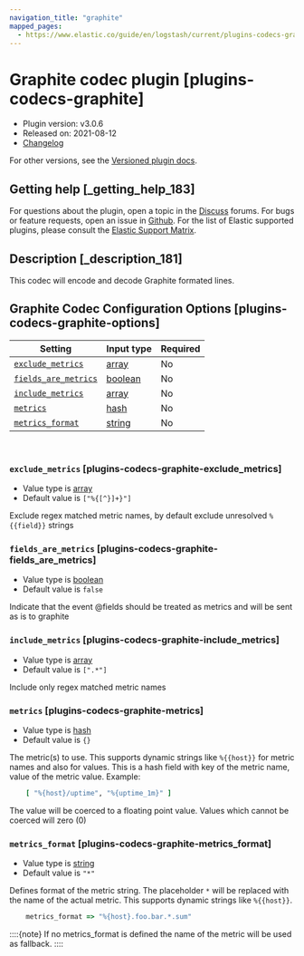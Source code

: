 ```yaml
---
navigation_title: "graphite"
mapped_pages:
  - https://www.elastic.co/guide/en/logstash/current/plugins-codecs-graphite.html
---
```


# Graphite codec plugin [plugins-codecs-graphite]


* Plugin version: v3.0.6
* Released on: 2021-08-12
* [Changelog](https://github.com/logstash-plugins/logstash-codec-graphite/blob/v3.0.6/CHANGELOG.md)

For other versions, see the [Versioned plugin docs](/vpr/codec-graphite-index.md).

## Getting help [_getting_help_183]

For questions about the plugin, open a topic in the [Discuss](http://discuss.elastic.co) forums. For bugs or feature requests, open an issue in [Github](https://github.com/logstash-plugins/logstash-codec-graphite). For the list of Elastic supported plugins, please consult the [Elastic Support Matrix](https://www.elastic.co/support/matrix#logstash_plugins).


## Description [_description_181]

This codec will encode and decode Graphite formated lines.


## Graphite Codec Configuration Options [plugins-codecs-graphite-options]

| Setting | Input type | Required |
| --- | --- | --- |
| [`exclude_metrics`](plugins-codecs-graphite.md#plugins-codecs-graphite-exclude_metrics) | [array](value-types.md#array) | No |
| [`fields_are_metrics`](plugins-codecs-graphite.md#plugins-codecs-graphite-fields_are_metrics) | [boolean](value-types.md#boolean) | No |
| [`include_metrics`](plugins-codecs-graphite.md#plugins-codecs-graphite-include_metrics) | [array](value-types.md#array) | No |
| [`metrics`](plugins-codecs-graphite.md#plugins-codecs-graphite-metrics) | [hash](value-types.md#hash) | No |
| [`metrics_format`](plugins-codecs-graphite.md#plugins-codecs-graphite-metrics_format) | [string](value-types.md#string) | No |

 

### `exclude_metrics` [plugins-codecs-graphite-exclude_metrics]

* Value type is [array](value-types.md#array)
* Default value is `["%{[^}]+}"]`

Exclude regex matched metric names, by default exclude unresolved `%{{field}}` strings


### `fields_are_metrics` [plugins-codecs-graphite-fields_are_metrics]

* Value type is [boolean](value-types.md#boolean)
* Default value is `false`

Indicate that the event @fields should be treated as metrics and will be sent as is to graphite


### `include_metrics` [plugins-codecs-graphite-include_metrics]

* Value type is [array](value-types.md#array)
* Default value is `[".*"]`

Include only regex matched metric names


### `metrics` [plugins-codecs-graphite-metrics]

* Value type is [hash](value-types.md#hash)
* Default value is `{}`

The metric(s) to use. This supports dynamic strings like `%{{host}}` for metric names and also for values. This is a hash field with key of the metric name, value of the metric value. Example:

```ruby
    [ "%{host}/uptime", "%{uptime_1m}" ]
```

The value will be coerced to a floating point value. Values which cannot be coerced will zero (0)


### `metrics_format` [plugins-codecs-graphite-metrics_format]

* Value type is [string](value-types.md#string)
* Default value is `"*"`

Defines format of the metric string. The placeholder `*` will be replaced with the name of the actual metric. This supports dynamic strings like `%{{host}}`.

```ruby
    metrics_format => "%{host}.foo.bar.*.sum"
```

::::{note} 
If no metrics_format is defined the name of the metric will be used as fallback.
::::




